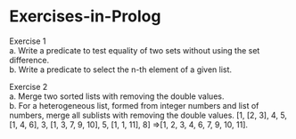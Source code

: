 # Exercises-in-Prolog

Exercise 1\
a. Write a predicate to test equality of two sets without using the set difference.\
b. Write a predicate to select the n-th element of a given list.

Exercise 2\
a. Merge two sorted lists with removing the double values.\
b. For a heterogeneous list, formed from integer numbers and list of numbers, merge all sublists with removing the double values.
   [1, [2, 3], 4, 5, [1, 4, 6], 3, [1, 3, 7, 9, 10], 5, [1, 1, 11], 8] =>[1, 2, 3, 4, 6, 7, 9, 10, 11].
